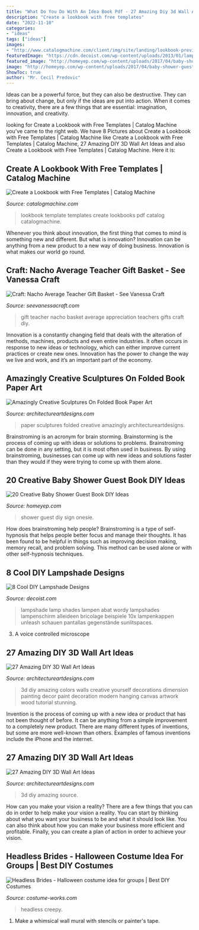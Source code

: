 ```yaml
---
title: "What Do You Do With An Idea Book Pdf - 27 Amazing Diy 3d Wall Art Ideas"
description: "Create a lookbook with free templates"
date: "2022-11-10"
categories:
- "ideas"
tags: ["ideas"]
images:
- "http://www.catalogmachine.com/client/img/site/landing/lookbook-preview.png"
featuredImage: "https://cdn.decoist.com/wp-content/uploads/2013/01/lampshade-using-book-pages.jpg"
featured_image: "http://homeyep.com/wp-content/uploads/2017/04/baby-shower-guest-book/12-baby-shower-guest-book-diy-ideas.jpg"
image: "http://homeyep.com/wp-content/uploads/2017/04/baby-shower-guest-book/12-baby-shower-guest-book-diy-ideas.jpg"
ShowToc: true
author: "Mr. Cecil Predovic"
---
```



Ideas can be a powerful force, but they can also be destructive. They can bring about change, but only if the ideas are put into action. When it comes to creativity, there are a few things that are essential: imagination, innovation, and creativity.

	

		
looking for Create a Lookbook with Free Templates | Catalog Machine you've came to the right web. We have 8 Pictures about Create a Lookbook with Free Templates | Catalog Machine like Create a Lookbook with Free Templates | Catalog Machine, 27 Amazing DIY 3D Wall Art Ideas and also Create a Lookbook with Free Templates | Catalog Machine. Here it is:
		
    
## Create A Lookbook With Free Templates | Catalog Machine

<img loading=lazy src="http://www.catalogmachine.com/client/img/site/landing/lookbook-preview.png" onerror="this.onerror=null;this.src='https://tse4.mm.bing.net/th?id=OIP.njJGPtLQBSaFE19WDLW29gHaEI&amp;pid=15.1';" alt="Create a Lookbook with Free Templates | Catalog Machine">

_Source: catalogmachine.com_

>lookbook template templates create lookbooks pdf catalog catalogmachine. 

	

Whenever you think about innovation, the first thing that comes to mind is something new and different. But what is innovation? Innovation can be anything from a new product to a new way of doing business. Innovation is what makes our world go round.

    
## Craft: Nacho Average Teacher Gift Basket - See Vanessa Craft

<img loading=lazy src="http://seevanessacraft.com/wp-content/uploads/2018/04/Nacho-Average-Teacher-Gift-Idea-1-copy.jpg" onerror="this.onerror=null;this.src='https://tse4.mm.bing.net/th?id=OIP.FBj1M-XQpq6opNY33nJ7dQHaLH&amp;pid=15.1';" alt="Craft: Nacho Average Teacher Gift Basket - See Vanessa Craft">

_Source: seevanessacraft.com_

>gift teacher nacho basket average appreciation teachers gifts craft diy. 

	

Innovation is a constantly changing field that deals with the alteration of methods, machines, products and even entire industries. It often occurs in response to new ideas or technology, which can either improve current practices or create new ones. Innovation has the power to change the way we live and work, and it’s an important part of the economy.

    
## Amazingly Creative Sculptures On Folded Book Paper Art

<img loading=lazy src="https://www.architectureartdesigns.com/wp-content/uploads/2013/04/ArchitectureArtDesigns-1843.jpg" onerror="this.onerror=null;this.src='https://tse4.mm.bing.net/th?id=OIP.EErKgNGcDiQ1B4R3yXtY6QHaHl&amp;pid=15.1';" alt="Amazingly Creative Sculptures On Folded Book Paper Art">

_Source: architectureartdesigns.com_

>paper sculptures folded creative amazingly architectureartdesigns. 

	

Brainstroming is an acronym for brain storming. Brainstorming is the process of coming up with ideas or solutions to problems. Brainstroming can be done in any setting, but it is most often used in business. By using brainstroming, businesses can come up with new ideas and solutions faster than they would if they were trying to come up with them alone.

    
## 20 Creative Baby Shower Guest Book DIY Ideas

<img loading=lazy src="http://homeyep.com/wp-content/uploads/2017/04/baby-shower-guest-book/12-baby-shower-guest-book-diy-ideas.jpg" onerror="this.onerror=null;this.src='https://tse2.mm.bing.net/th?id=OIP.j0AZBtVOUGwL9050ovFvLwHaLK&amp;pid=15.1';" alt="20 Creative Baby Shower Guest Book DIY Ideas">

_Source: homeyep.com_

>shower guest diy sign onesie. 

	

How does brainstroming help people?
Brainstroming is a type of self-hypnosis that helps people better focus and manage their thoughts. It has been found to be helpful in things such as improving decision making, memory recall, and problem solving. This method can be used alone or with other self-hypnosis techniques.

    
## 8 Cool DIY Lampshade Designs

<img loading=lazy src="https://cdn.decoist.com/wp-content/uploads/2013/01/lampshade-using-book-pages.jpg" onerror="this.onerror=null;this.src='https://tse3.mm.bing.net/th?id=OIP.pJVcoKbqVVZj31gbN4KBtQHaLH&amp;pid=15.1';" alt="8 Cool DIY Lampshade Designs">

_Source: decoist.com_

>lampshade lamp shades lampen abat wordy lampshades lampenschirm alleideen bricolage beispiele 10x lampenkappen unleash schauen pantallas gegenstände sunlitspaces. 

	

3. A voice controlled microscope

    
## 27 Amazing DIY 3D Wall Art Ideas

<img loading=lazy src="https://www.architectureartdesigns.com/wp-content/uploads/2013/11/2123.jpg" onerror="this.onerror=null;this.src='https://tse3.mm.bing.net/th?id=OIP.ZiKa9-zitFko3QLKKvrloAHaJu&amp;pid=15.1';" alt="27 Amazing DIY 3D Wall Art Ideas">

_Source: architectureartdesigns.com_

>3d diy amazing colors walls creative yourself decorations dimension painting decor paint decoration modern hanging canvas artwork wood tutorial stunning. 

	

Invention is the process of coming up with a new idea or product that has not been thought of before. It can be anything from a simple improvement to a completely new product. There are many different types of inventions, but some are more well-known than others. Examples of famous inventions include the iPhone and the internet.

    
## 27 Amazing DIY 3D Wall Art Ideas

<img loading=lazy src="https://www.architectureartdesigns.com/wp-content/uploads/2013/11/344-630x630.jpg" onerror="this.onerror=null;this.src='https://tse3.mm.bing.net/th?id=OIP.RmuEQLPQuLc81Krhag7gsgHaHa&amp;pid=15.1';" alt="27 Amazing DIY 3D Wall Art Ideas">

_Source: architectureartdesigns.com_

>3d diy amazing source. 

	

How can you make your vision a reality?
There are a few things that you can do in order to help make your vision a reality. You can start by thinking about what you want your business to be and what it should look like. You can also think about how you can make your business more efficient and profitable. Finally, you can create a plan of action in order to achieve your vision.

    
## Headless Brides - Halloween Costume Idea For Groups | Best DIY Costumes

<img loading=lazy src="https://photos.costume-works.com/full/headless_brides.jpg" onerror="this.onerror=null;this.src='https://tse2.mm.bing.net/th?id=OIP.36mCZJkzOJEJjwXdDGry_wHaNu&amp;pid=15.1';" alt="Headless Brides - Halloween costume idea for groups | Best DIY Costumes">

_Source: costume-works.com_

>headless creepy. 

	

1. Make a whimsical wall mural with stencils or painter's tape.

